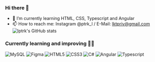 ### Hi there 👋
- 🌱 I’m currently learning HTML, CSS, Typescript and Angular
- 📫 How to reach me: Instagram @ptrk_l / E-Mail: lktpriv@gmail.com
          ![lptrk's GitHub stats](https://github-readme-stats.vercel.app/api?username=lptrk&theme=dark&show_icons=true)
          
### Currently learning and improving 👨‍🔬
          
![MySQL](https://img.shields.io/badge/mysql-%2300f.svg?style=for-the-badge&logo=mysql&logoColor=white)   ![Figma](https://img.shields.io/badge/figma-%23F24E1E.svg?style=for-the-badge&logo=figma&logoColor=white)   ![HTML5](https://img.shields.io/badge/html5-%23E34F26.svg?style=for-the-badge&logo=html5&logoColor=white)   ![CSS3](https://img.shields.io/badge/css3-%231572B6.svg?style=for-the-badge&logo=css3&logoColor=white)   ![C#](https://img.shields.io/badge/c%23-%23239120.svg?style=for-the-badge&logo=c-sharp&logoColor=white)  ![Angular](https://badges.aleen42.com/src/angular.svg)
![Typescript](https://badges.aleen42.com/src/typescript.svg)


<!--
**lptrk/lptrk** is a ✨ _special_ ✨ repository because its `README.md` (this file) appears on your GitHub profile.

-->
